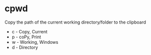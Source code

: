 # cpwd
Copy the path of the current working directory/folder to the clipboard

* c - Copy, Current
* p - coPy, Print
* w - Working, Windows
* d - Directory
